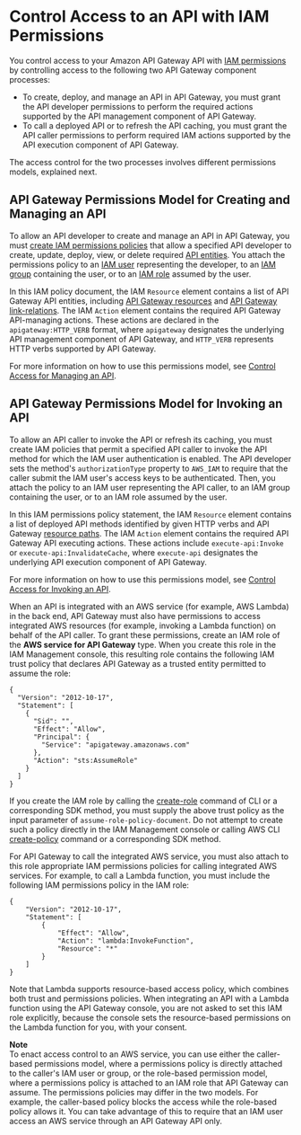 # Control Access to an API with IAM Permissions<a name="permissions"></a>

 You control access to your Amazon API Gateway API with [IAM permissions](https://docs.aws.amazon.com/IAM/latest/UserGuide/access_permissions.html) by controlling access to the following two API Gateway component processes: 
+  To create, deploy, and manage an API in API Gateway, you must grant the API developer permissions to perform the required actions supported by the API management component of API Gateway\. 
+  To call a deployed API or to refresh the API caching, you must grant the API caller permissions to perform required IAM actions supported by the API execution component of API Gateway\. 

 The access control for the two processes involves different permissions models, explained next\.

## API Gateway Permissions Model for Creating and Managing an API<a name="api-gateway-control-access-iam-permissions-model-for-managing-api"></a>

 To allow an API developer to create and manage an API in API Gateway, you must [create IAM permissions policies](https://docs.aws.amazon.com/IAM/latest/UserGuide/access_policies_create.html) that allow a specified API developer to create, update, deploy, view, or delete required [API entities](https://docs.aws.amazon.com/apigateway/api-reference/resource/)\. You attach the permissions policy to an [IAM user](https://docs.aws.amazon.com/IAM/latest/UserGuide/id_users.html) representing the developer, to an [IAM group](https://docs.aws.amazon.com/IAM/latest/UserGuide/id_groups.html) containing the user, or to an [IAM role](https://docs.aws.amazon.com/IAM/latest/UserGuide/id_roles.html) assumed by the user\. 

In this IAM policy document, the IAM `Resource` element contains a list of API Gateway API entities, including [API Gateway resources](https://docs.aws.amazon.com/apigateway/api-reference/resource/) and [API Gateway link\-relations](https://docs.aws.amazon.com/apigateway/api-reference/link-relation/)\. The IAM `Action` element contains the required API Gateway API\-managing actions\. These actions are declared in the `apigateway:HTTP_VERB` format, where `apigateway` designates the underlying API management component of API Gateway, and `HTTP_VERB` represents HTTP verbs supported by API Gateway\. 

For more information on how to use this permissions model, see [ Control Access for Managing an API](api-gateway-control-access-using-iam-policies-to-create-and-manage-api.md)\. 

## API Gateway Permissions Model for Invoking an API<a name="api-gateway-control-access-iam-permissions-model-for-calling-api"></a>

To allow an API caller to invoke the API or refresh its caching, you must create IAM policies that permit a specified API caller to invoke the API method for which the IAM user authentication is enabled\. The API developer sets the method's `authorizationType` property to `AWS_IAM` to require that the caller submit the IAM user's access keys to be authenticated\. Then, you attach the policy to an IAM user representing the API caller, to an IAM group containing the user, or to an IAM role assumed by the user\. 

In this IAM permissions policy statement, the IAM `Resource` element contains a list of deployed API methods identified by given HTTP verbs and API Gateway [resource paths](https://docs.aws.amazon.com/apigateway/api-reference/resource/)\. The IAM `Action` element contains the required API Gateway API executing actions\. These actions include `execute-api:Invoke` or `execute-api:InvalidateCache`, where `execute-api` designates the underlying API execution component of API Gateway\. 

For more information on how to use this permissions model, see [ Control Access for Invoking an API](api-gateway-control-access-using-iam-policies-to-invoke-api.md)\. 

 When an API is integrated with an AWS service \(for example, AWS Lambda\) in the back end, API Gateway must also have permissions to access integrated AWS resources \(for example, invoking a Lambda function\) on behalf of the API caller\. To grant these permissions, create an IAM role of the **AWS service for API Gateway** type\. When you create this role in the IAM Management console, this resulting role contains the following IAM trust policy that declares API Gateway as a trusted entity permitted to assume the role: 

```
{
  "Version": "2012-10-17",
  "Statement": [
    {
      "Sid": "",
      "Effect": "Allow",
      "Principal": {
        "Service": "apigateway.amazonaws.com"
      },
      "Action": "sts:AssumeRole"
    }
  ]
}
```

If you create the IAM role by calling the [create\-role](https://docs.aws.amazon.com/cli/latest/reference/iam/create-role.html) command of CLI or a corresponding SDK method, you must supply the above trust policy as the input parameter of `assume-role-policy-document`\. Do not attempt to create such a policy directly in the IAM Management console or calling AWS CLI [create\-policy](https://docs.aws.amazon.com/cli/latest/reference/iam/create-policy.html) command or a corresponding SDK method\.

For API Gateway to call the integrated AWS service, you must also attach to this role appropriate IAM permissions policies for calling integrated AWS services\. For example, to call a Lambda function, you must include the following IAM permissions policy in the IAM role: 

```
{
    "Version": "2012-10-17",
    "Statement": [
        {
            "Effect": "Allow",
            "Action": "lambda:InvokeFunction",
            "Resource": "*"
        }
    ]
}
```

Note that Lambda supports resource\-based access policy, which combines both trust and permissions policies\. When integrating an API with a Lambda function using the API Gateway console, you are not asked to set this IAM role explicitly, because the console sets the resource\-based permissions on the Lambda function for you, with your consent\. 

**Note**  
 To enact access control to an AWS service, you can use either the caller\-based permissions model, where a permissions policy is directly attached to the caller's IAM user or group, or the role\-based permission model, where a permissions policy is attached to an IAM role that API Gateway can assume\. The permissions policies may differ in the two models\. For example, the caller\-based policy blocks the access while the role\-based policy allows it\. You can take advantage of this to require that an IAM user access an AWS service through an API Gateway API only\. 